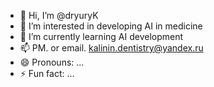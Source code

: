 - 👋 Hi, I’m @dryuryK
- 👀 I’m interested in developing AI in medicine
- 🌱 I’m currently learning AI development
- 📫 PM. or email. kalinin.dentistry@yandex.ru
- 😄 Pronouns: ...
- ⚡ Fun fact: ...

<!---
dryuryK/dryuryK is a ✨ special ✨ repository because its `README.md` (this file) appears on your GitHub profile.
You can click the Preview link to take a look at your changes.
--->
